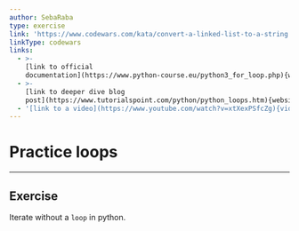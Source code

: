 ```yaml
---
author: SebaRaba
type: exercise
link: 'https://www.codewars.com/kata/convert-a-linked-list-to-a-string'
linkType: codewars
links:
  - >-
    [link to official
    documentation](https://www.python-course.eu/python3_for_loop.php){website}
  - >-
    [link to deeper dive blog
    post](https://www.tutorialspoint.com/python/python_loops.htm){website}
  - '[link to a video](https://www.youtube.com/watch?v=xtXexPSfcZg){video}'
---
```


# Practice loops


---

## Exercise

Iterate without a `loop` in python.
 
